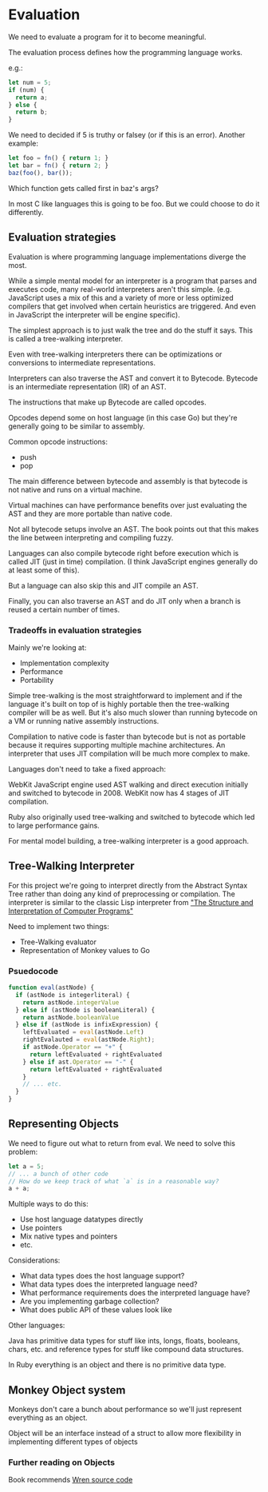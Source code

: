 # Evaluation

We need to evaluate a program for it to become meaningful.

The evaluation process defines how the programming language
works.

e.g.:

```js
let num = 5;
if (num) {
  return a;
} else {
  return b;
}
```

We need to decided if 5 is truthy or falsey (or if this is an
error). Another example:

```js
let foo = fn() { return 1; }
let bar = fn() { return 2; }
baz(foo(), bar());
```

Which function gets called first in baz's args?

In most C like languages this is going to be foo. But we
could choose to do it differently.

## Evaluation strategies

Evaluation is where programming language implementations
diverge the most.

While a simple mental model for an interpreter is a program
that parses and executes code, many real-world interpreters
aren't this simple. (e.g. JavaScript uses a mix of this and
a variety of more or less optimized compilers that get
involved when certain heuristics are triggered. And even in
JavaScript the interpreter will be engine specific).

The simplest approach is to just walk the tree and do the
stuff it says. This is called a tree-walking interpreter.

Even with tree-walking interpreters there can be optimizations
or conversions to intermediate representations.

Interpreters can also traverse the AST and convert it to
Bytecode. Bytecode is an intermediate representation (IR)
of an AST.

The instructions that make up Bytecode are called opcodes.

Opcodes depend some on host language (in this case Go) but
they're generally going to be similar to assembly.

Common opcode instructions:

- push
- pop

The main difference between bytecode and assembly is that
bytecode is not native and runs on a virtual machine.

Virtual machines can have performance benefits over just
evaluating the AST and they are more portable than native code.

Not all bytecode setups involve an AST. The book points out
that this makes the line between interpreting and compiling
fuzzy.

Languages can also compile bytecode right before execution
which is called JIT (just in time) compilation. (I think
JavaScript engines generally do at least some of this).

But a language can also skip this and JIT compile an AST.

Finally, you can also traverse an AST and do JIT only when
a branch is reused a certain number of times.

### Tradeoffs in evaluation strategies

Mainly we're looking at:

- Implementation complexity
- Performance
- Portability

Simple tree-walking is the most straightforward to implement
and if the language it's built on top of is highly portable
then the tree-walking compiler will be as well. But it's also
much slower than running bytecode on a VM or running native
assembly instructions.

Compilation to native code is faster than bytecode but is
not as portable because it requires supporting multiple
machine architectures. An interpreter that uses JIT compilation
will be much more complex to make.

Languages don't need to take a fixed approach:

WebKit JavaScript engine used AST walking and direct execution
initially and switched to bytecode in 2008. WebKit now has
4 stages of JIT compilation.

Ruby also originally used tree-walking and switched to bytecode
which led to large performance gains.

For mental model building, a tree-walking interpreter is a good
approach.

## Tree-Walking Interpreter

For this project we're going to interpret directly from the
Abstract Syntax Tree rather than doing any kind of
preprocessing or compilation. The interpreter is similar to
the classic Lisp interpreter from ["The Structure and
Interpretation of Computer Programs"](https://www.amazon.com/Structure-Interpretation-Computer-Programs-Engineering/dp/0262510871)

Need to implement two things:

- Tree-Walking evaluator
- Representation of Monkey values to Go

### Psuedocode

```js
function eval(astNode) {
  if (astNode is integerliteral) {
    return astNode.integerValue
  } else if (astNode is booleanLiteral) {
    return astNode.booleanValue
  } else if (astNode is infixExpression) {
    leftEvaluated = eval(astNode.Left)
    rightEvalauted = eval(astNode.Right);
    if astNode.Operator == "+" {
      return leftEvaluated + rightEvaluated
    } else if ast.Operator == "-" {
      return leftEvaluated + rightEvaluated
    }
    // ... etc.
  }
}
```

## Representing Objects

We need to figure out what to return from eval. We need to
solve this problem:

```js
let a = 5;
// ... a bunch of other code
// How do we keep track of what `a` is in a reasonable way?
a + a;
```

Multiple ways to do this:

- Use host language datatypes directly
- Use pointers
- Mix native types and pointers
- etc.

Considerations:

- What data types does the host language support?
- What data types does the interpreted language need?
- What performance requirements does the interpreted language have?
- Are you implementing garbage collection?
- What does public API of these values look like

Other languages:

Java has primitive data types for stuff like ints, longs,
floats, booleans, chars, etc. and reference types for stuff
like compound data structures.

In Ruby everything is an object and there is no primitive
data type.

## Monkey Object system

Monkeys don't care a bunch about performance so we'll just
represent everything as an object.

Object will be an interface instead of a struct to allow
more flexibility in implementing different types of objects

### Further reading on Objects

Book recommends [Wren source code](https://github.com/wren-lang/wren)
